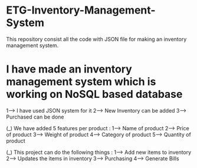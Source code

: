 # ETG-Inventory-Management-System
This repository consist all the code with JSON file for making an inventory management system. 

# I have made an inventory management system which is working on NoSQL based database 
1--> I have used JSON system for it 
2--> New Inventory can be added
3--> Purchased can be done

(_) We have added 5 features per product :
1--> Name of product
2--> Price of product
3--> Weight of product
4--> Category of product
5--> Quantity of product

(_) This project can do the following things :
1--> Add new items to inventory
2--> Updates the items in inventory
3--> Purchasing
4--> Generate Bills








